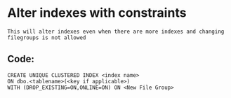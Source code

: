 # Alter indexes with constraints

    This will alter indexes even when there are more indexes and changing filegroups is not allowed
    
## Code:

    CREATE UNIQUE CLUSTERED INDEX <index name>
    ON dbo.<tablename>(<key if applicable>)
    WITH (DROP_EXISTING=ON,ONLINE=ON) ON <New File Group>